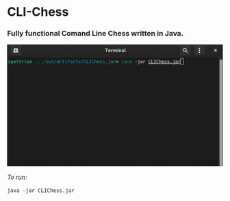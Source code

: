 # CLI-Chess
### Fully functional Comand Line Chess written in Java.

![](chess.gif)

<i> To run: </i>
```
java -jar CLIChess.jar
```
